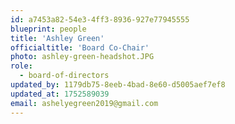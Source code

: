```yaml
---
id: a7453a82-54e3-4ff3-8936-927e77945555
blueprint: people
title: 'Ashley Green'
officialtitle: 'Board Co-Chair'
photo: ashley-green-headshot.JPG
role:
  - board-of-directors
updated_by: 1179db75-8eeb-4bad-8e60-d5005aef7ef8
updated_at: 1752589039
email: ashelyegreen2019@gmail.com
---
```


